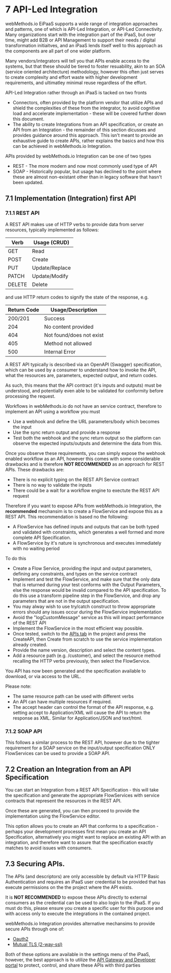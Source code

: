 # 7 API-Led Integration

webMethods.io EiPaaS supports a wide range of integration approaches and patterns, one of which is API-Led Integration, or API-Led Connectivity.  Many organizations start with the integration part of the iPaaS, but over time, might add B2B or API Management to support their needs / digital transformation initiaitves, and an iPaaS lends itself well to this approach as the components are all part of one wider platform.

Many vendors/integrators will tell you that APIs enable access to the systems, but that these should be tiered to foster resuability, akin to an SOA (service oriented architecture) methodology, however this often just serves to create complexity and effort waste with higher development requirements, and ultimatley minimal reuse regardless of the effort.

API-Led Integration rather through an iPaaS is tacked on two fronts

* Connectors, often provided by the platform vendor that utilize APIs and shield the complexities of these from the integrator, to avoid cognitive load and accelerate implementation - these will be covered further down this document.
* The ability to create Integrations from an API specification, or create an API from an Integration - the remainder of this section dicusses and provides guidance around this approach.  This isn't meant to provide an exhaustive guide to create APIs, rather explains the basics and how this can be achieved in webMethods.io Integration.

APIs provided by webMethods.io Integration can be one of two types

* REST - The more modern and now most commonly used type of API
* SOAP - Historically popular, but usage has declined to the point where these are almost non-existant other than in legacy software that hasn't been updated.

## 7.1 Implementation (Integration) first API

### 7.1.1 REST API

A REST API makes use of HTTP verbs to provide data from server resources, typically implemented as follows:

| Verb   | Usage (CRUD)   |
| ------ | -------------- |
| GET    | Read           |
| POST   | Create         |
| PUT    | Update/Replace |
| PATCH  | Update/Modify  |
| DELETE | Delete         |

and use HTTP return codes to signify the state of the response, e.g.

| Return Code | Usage/Description        |
| ----------- | ------------------------ |
| 200/201     | Success                  |
| 204         | No content provided      |
| 404         | Not found/does not exist |
| 405         | Method not allowed       |
| 500         | Internal Error           |

A REST API typically is described via an OpenAPI (Swagger) specification, which can be used by a consumer to understand how to invoke the API, what the resources are, parameters, expected output, and return codes.

As such, this means that the API contract (it's inputs and outputs) must be understood, and potentially even able to be validated for conformity before processing the request.

Workflows in webMethods.io do not have an service contract, therefore to implement an API using a workflow you must

* Use a webhook and define the URL parameters/body which becomes the input
* Use the sync return output and provide a response
* Test both the webhook and the sync return output so the platform can observe the expected inputs/outputs and determine the data from this.

 Once you observe these requirements, you can simply expose the webhook enabled workflow as an API, however this comes with some considerable drawbacks and is therefore __NOT RECOMMENDED__ as an approach for REST APIs.  These drawbacks are:

* There is no explicit typing on the REST API Service contract
* There is no way to validate the inputs
* There could be a wait for a workflow engine to exectute the REST API request

 Therefore if you want to expose APIs from webMethods.io Integration, the __recommended__ mechansim is to create a FlowService and expose this as a REST API.  This recommendation is based no the following:

* A FlowService has defined inputs and outputs that can be both typed and validated with constraints, which generates a well formed and more complete API Specification.
* A FlowService by it's nature is synchronous and executes immediately with no waiting period

 To do this

* Create a Flow Service, providing the input and output parameters, defining any constraints, and types on the service contract
* Implement and test the FlowService, and make sure that the only data that is returned during your test conforms with the Output Parameters, else the response would be invalid compared to the API specification.  To do this use a transform pipeline step in the FlowService, and drop any parameters that are not in the output specification.
* You may alway wish to use try/catch construct to throw appropriate errors should any issues occur during the FlowService implementation
* Avoid the "logCustomMessage" service as this will impact performance of the REST API
* Implement the FlowService in the most efficient way possible.
* Once tested, switch to the [APIs tab](https://docs.webmethods.io/integration/apis/rest_api_builder/#ta-creating_an_api) in the project and press the CreateAPI, then Create from scratch to use the service implementation already created.
* Provide the name version, description and select the content types.
* Add a resource path (e.g. /customer), and select the resource method recalling the HTTP verbs previously, then select the FlowService.

 You API has now been generated and the specification available to download, or via access to the URL.

 Please note:

* The same resource path can be used with different verbs
* An API can have multiple resources if required.
* The accept header can control the format of the API response, e.g. setting accept to Application/XML will cause the API to return the response as XML.  Similar for Application/JSON and text/html.

### 7.1.2 SOAP API

This follows a similar process to the REST API, however due to the tighter requirement for a SOAP service on the input/output specification ONLY FlowServices can be used to provide a SOAP API.

## 7.2 Creation an Integration from an API Specification

You can start an Integration from a REST API Specification - this will take the specification and generate the appropriate FlowServices with service contracts that represent the resources in the REST API.

Once these are generated, you can then proceed to provide the implementation using the FlowService editor.

This option allows you to create an API that conforms to a specification - perhaps your development processes first mean you create an API Specification, alternatively you might want to replace an existing API with an integration, and therefore want to assure that the specification exactly matches to avoid issues with consumers.

## 7.3 Securing APIs.

The APIs (and descriptors) are only accessible by default via HTTP Basic Authentication and requires an iPaaS user credential to be provided that has execute permissions on the the project where the API exists.

It is __NOT RECOMMENDED__ to expose these APIs directly to external consumers as the credential can be used to also login to the iPaaS.  If you must do this, please ensure you create a specific user for this purpose and with access only to execute the integrations in the contained project.

webMethods.io Integration provides alternative mechansims to provide secure APIs through one of:

* [Oauth2](https://docs.webmethods.io/integration/data_access_and_security/oauth20/)
* [Mutual TLS (2-way-ssl)](https://docs.webmethods.io/integration/data_access_and_security/clientcertificate)

Both of these options are available in the settings menu of the iPaaS, however, the best approach is to utilize the [API Gateway and Developer portal](https://docs.webmethods.io/api/index.html#/') to protect, control, and share these APIs with third parties
